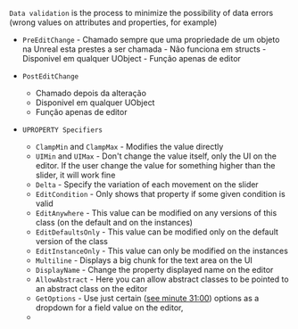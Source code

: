 `Data validation` is the process to minimize the possibility of data errors (wrong values on attributes and properties, for example)

- `PreEditChange` 
	  - Chamado sempre que uma propriedade de um objeto na Unreal esta prestes a ser chamada
	  - Não funciona em structs
	  - Disponivel em qualquer UObject
	  - Função apenas de editor
	
- `PostEditChange`
	- Chamado depois da alteração
	- Disponivel em qualquer UObject
	- Função apenas de editor


- `UPROPERTY Specifiers`
	- `ClampMin` and `ClampMax` - Modifies the value directly
	- `UIMin` and `UIMax` - Don't change the value itself, only the UI on the editor. If the user change the value for something higher than the slider, it will work fine
	- `Delta` - Specify the variation of each movement on the slider
	- `EditCondition` - Only shows that property if some given condition is valid
	- `EditAnywhere` - This value can be modified on any versions of this class (on the default and on the instances)
	- `EditDefaultsOnly` - This value can be modified only on the default version of the class
	- `EditInstanceOnly` - This value can only be modified on the instances
	- `Multiline` - Displays a big chunk for the text area on the UI
	- `DisplayName` - Change the property displayed name on the editor
	- `AllowAbstract` - Here you can allow abstract classes to be pointed to an abstract class on the editor
	- `GetOptions` - Use just certain ([see minute 31:00](https://drive.google.com/file/d/1qJAozEucRb_bUazxyrhU29l8yj0Lxp0n/view?ts=6712543e)) options as a dropdown for a field value on the editor, 
	- 